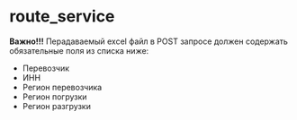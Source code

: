 # route_service

**Важно!!!** Перадаваемый excel файл в POST запросе должен содержать обязательные поля из списка ниже:
  + Перевозчик
  + ИНН	
  + Регион перевозчика	
  + Регион погрузки	
  + Регион разгрузки
